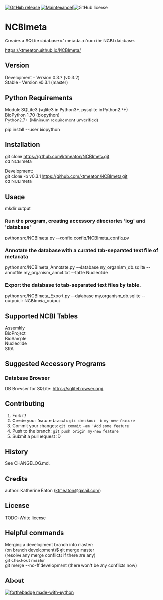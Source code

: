 [![GitHub release](https://img.shields.io/github/release/Naereen/StrapDown.js.svg)](https://GitHub.com/ktmeaton/NCBImeta/releases/)
[![Maintenance](https://img.shields.io/badge/Maintained%3F-yes-green.svg)](https://GitHub.com/ktmeaton/NCBImeta/graphs/commit-activity)[![GitHub license](https://img.shields.io/github/license/ktmeaton/NCBImeta)

# NCBImeta
Creates a SQLite database of metadata from the NCBI database.  

https://ktmeaton.github.io/NCBImeta/  

## Version

Development - Version 0.3.2 (v0.3.2)  
Stable - Version v0.3.1 (master)

## Python Requirements
Module SQLite3 (sqlite3 in Python3+, pysqlite in Python2.7+)     
BioPython 1.70 (biopython)  
Python2.7+ (Minimum requirement unverified)    


pip install --user biopython

## Installation

git clone https://github.com/ktmeaton/NCBImeta.git   
cd NCBImeta  

Development:  
git clone -b v0.3.1 https://github.com/ktmeaton/NCBImeta.git   
cd NCBImeta  

## Usage
mkdir output

### Run the program, creating accessory directories 'log' and 'database'
python src/NCBImeta.py --config config/NCBImeta_config.py

### Annotate the database with a curated tab-separated text file of metadata
python src/NCBImeta_Annotate.py --database my_organism_db.sqlite --annotfile my_organism_annot.txt --table Nucleotide

### Export the database to tab-separated text files by table.
python src/NCBImeta_Export.py --database my_organism_db.sqlite --outputdir NCBImeta_output


## Supported NCBI Tables  
Assembly  
BioProject  
BioSample  
Nucleotide  
SRA  

## Suggested Accessory Programs
### Database Browser
DB Browser for SQLite: https://sqlitebrowser.org/  

## Contributing

1. Fork it!
2. Create your feature branch: `git checkout -b my-new-feature`
3. Commit your changes: `git commit -am 'Add some feature'`
4. Push to the branch: `git push origin my-new-feature`
5. Submit a pull request :D

## History

See CHANGELOG.md.

## Credits

author: Katherine Eaton (ktmeaton@gmail.com)

## License

TODO: Write license

## Helpful commands  
Merging a development branch into master:  
        (on branch development)$ git merge master  
        (resolve any merge conflicts if there are any)  
        git checkout master  
        git merge --no-ff development (there won't be any conflicts now)  
        
## About

[![forthebadge made-with-python](http://ForTheBadge.com/images/badges/made-with-python.svg)](https://www.python.org/)
